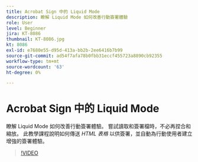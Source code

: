 ```yaml
---
title: Acrobat Sign 中的 Liquid Mode
description: 瞭解 Liquid Mode 如何改善行動簽署體驗
role: User
level: Beginner
jira: KT-8086
thumbnail: KT-8086.jpg
kt: 8086
exl-id: e7680e55-d95d-413a-bb2b-2ee6416b7b99
source-git-commit: ad54f7afa78b0fbb31eccf455723a8890cb92355
workflow-type: tm+mt
source-wordcount: '63'
ht-degree: 0%

---
```


# Acrobat Sign 中的 Liquid Mode

瞭解 Liquid Mode 如何改善行動簽署體驗。 嘗試讀取和簽署檔時，不必再捏合和縮放。 此教學課程說明如何傳送 _HTML 表格_ 以供簽署，並自動為行動使用者建立增強的簽署體驗。

>[!VIDEO](https://video.tv.adobe.com/v/333803?quality=12&learn=on&hidetitle=true)
